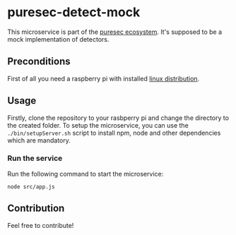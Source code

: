 # puresec-detect-mock

This microservice is part of the [puresec ecosystem](https://github.com/fhopeman/puresec-master). It's supposed to be
a mock implementation of detectors.

## Preconditions
First of all you need a raspberry pi with installed [linux distribution](https://www.raspberrypi.org/downloads/).

## Usage
Firstly, clone the repository to your rasbperry pi and change the directory to the created folder.
To setup the microservice, you can use the `./bin/setupServer.sh` script to install npm, node and
other dependencies which are mandatory.

### Run the service
Run the following command to start the microservice:

`node src/app.js`

## Contribution
Feel free to contribute!
